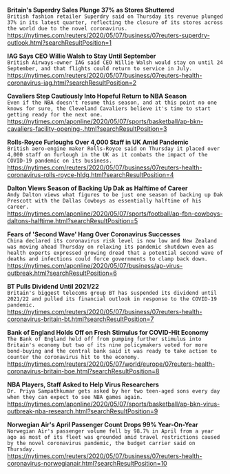 **Britain's Superdry Sales Plunge 37% as Stores Shuttered**\
`British fashion retailer Superdry said on Thursday its revenue plunged 37% in its latest quarter, reflecting the closure of its stores across the world due to the novel coronavirus.`\
https://nytimes.com/reuters/2020/05/07/business/07reuters-superdry-outlook.html?searchResultPosition=1

**IAG Says CEO Willie Walsh to Stay Until September**\
`British Airways-owner IAG said CEO Willie Walsh would stay on until 24 September, and that flights could return to service in July.`\
https://nytimes.com/reuters/2020/05/07/business/07reuters-health-coronavirus-iag.html?searchResultPosition=2

**Cavaliers Step Cautiously Into Hopeful Return to NBA Season**\
`Even if the NBA doesn't resume this season, and at this point no one knows for sure, the Cleveland Cavaliers believe it's time to start getting ready for the next one.`\
https://nytimes.com/aponline/2020/05/07/sports/basketball/ap-bkn-cavaliers-facility-opening-.html?searchResultPosition=3

**Rolls-Royce Furloughs Over 4,000 Staff in UK Amid Pandemic**\
`British aero-engine maker Rolls-Royce said on Thursday it placed over 4,000 staff on furlough in the UK as it combats the impact of the COVID-19 pandemic on its business.`\
https://nytimes.com/reuters/2020/05/07/business/07reuters-health-coronavirus-rolls-royce-hldg.html?searchResultPosition=4

**Dalton Views Season of Backing Up Dak as Halftime of Career**\
`Andy Dalton views what figures to be just one season of backing up Dak Prescott with the Dallas Cowboys as essentially halftime of his career.`\
https://nytimes.com/aponline/2020/05/07/sports/football/ap-fbn-cowboys-daltons-halftime.html?searchResultPosition=5

**Fears of 'Second Wave' Hang Over Coronavirus Successes**\
`China declared its coronavirus risk level is now low and New Zealand was moving ahead Thursday on relaxing its pandemic shutdown even as health experts expressed growing dread that a potential second wave of deaths and infections could force governments to clamp back down. `\
https://nytimes.com/aponline/2020/05/07/business/ap-virus-outbreak.html?searchResultPosition=6

**BT Pulls Dividend Until 2021/22**\
`Britain's biggest telecoms group BT has suspended its dividend until 2021/22 and pulled its financial outlook in response to the COVID-19 pandemic. `\
https://nytimes.com/reuters/2020/05/07/business/07reuters-health-coronavirus-britain-bt.html?searchResultPosition=7

**Bank of England Holds Off on Fresh Stimulus for COVID-Hit Economy**\
`The Bank of England held off from pumping further stimulus into  Britain's economy but two of its nine policymakers voted for more bond-buying and the central bank said it was ready to take action to counter the coronavirus hit to the economy.`\
https://nytimes.com/reuters/2020/05/07/world/europe/07reuters-health-coronavirus-britain-boe.html?searchResultPosition=8

**NBA Players, Staff Asked to Help Virus Researchers**\
`Dr. Priya Sampathkumar gets asked by her two teen-aged sons every day when they can expect to see NBA games again.`\
https://nytimes.com/aponline/2020/05/07/sports/basketball/ap-bkn-virus-outbreak-nba-research.html?searchResultPosition=9

**Norwegian Air's April Passenger Count Drops 99% Year-On-Year**\
`Norwegian Air's passenger volume fell by 98.7% in April from a year ago as most of its fleet was grounded amid travel restrictions caused by the novel coronavirus pandemic, the budget carrier said on Thursday.`\
https://nytimes.com/reuters/2020/05/07/business/07reuters-health-coronavirus-norwegianair.html?searchResultPosition=10

